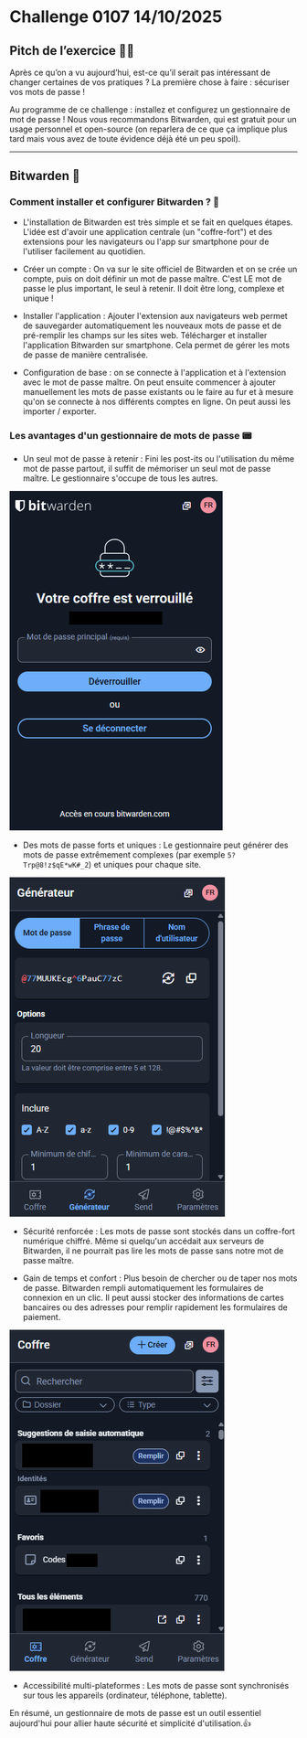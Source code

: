 # Challenge 0107 14/10/2025

## Pitch de l’exercice 🧑‍🏫

Après ce qu’on a vu aujourd’hui, est-ce qu’il serait pas intéressant de changer certaines de vos pratiques ?
La première chose à faire : sécuriser vos mots de passe !

Au programme de ce challenge : installez et configurez un gestionnaire de mot de passe ! Nous vous recommandons Bitwarden, qui est gratuit pour un usage personnel et open-source (on reparlera de ce que ça implique plus tard mais vous avez de toute évidence déjà été un peu spoil).

---

## Bitwarden 🔐

### Comment installer et configurer Bitwarden ? 💾

- L'installation de Bitwarden est très simple et se fait en quelques étapes. L'idée est d'avoir une application centrale (un "coffre-fort") et des extensions pour les navigateurs ou l'app sur smartphone pour de l'utiliser facilement au quotidien.

- Créer un compte : On va sur le site officiel de Bitwarden et on se crée un compte, puis on doit définir un mot de passe maître. C'est LE mot de passe le plus important, le seul à retenir. Il doit être long, complexe et unique !

- Installer l'application : Ajouter l'extension aux navigateurs web permet de sauvegarder automatiquement les nouveaux mots de passe et de pré-remplir les champs sur les sites web. Télécharger et installer l'application Bitwarden sur smartphone. Cela permet de gérer les mots de passe de manière centralisée.

- Configuration de base : on se connecte à l'application et à l'extension avec le mot de passe maître. On peut ensuite commencer à ajouter manuellement les mots de passe existants ou le faire au fur et à mesure qu'on se connecte à nos différents comptes en ligne. On peut aussi les importer / exporter.

### Les avantages d'un gestionnaire de mots de passe 📟

- Un seul mot de passe à retenir : Fini les post-its ou l'utilisation du même mot de passe partout, il suffit de mémoriser un seul mot de passe maître. Le gestionnaire s'occupe de tous les autres.

![Bitwarden Unlock](../images/Sec-bitwarden.png)

- Des mots de passe forts et uniques : Le gestionnaire peut générer des mots de passe extrêmement complexes (par exemple ``5?Trp@8!z$qE*wK#_2``) et uniques pour chaque site.

![Bitwarden Generator](../images/Sec-bitwardengen.png)

- Sécurité renforcée : Les mots de passe sont stockés dans un coffre-fort numérique chiffré. Même si quelqu'un accédait aux serveurs de Bitwarden, il ne pourrait pas lire les mots de passe sans notre mot de passe maître.

- Gain de temps et confort : Plus besoin de chercher ou de taper nos mots de passe. Bitwarden rempli automatiquement les formulaires de connexion en un clic. Il peut aussi stocker des informations de cartes bancaires ou des adresses pour remplir rapidement les formulaires de paiement.

![Bitwarden Generator](../images/Sec-bitwardenvault.png)

- Accessibilité multi-plateformes : Les mots de passe sont synchronisés sur tous les appareils (ordinateur, téléphone, tablette).

En résumé, un gestionnaire de mots de passe est un outil essentiel aujourd'hui pour allier haute sécurité et simplicité d'utilisation.👍
